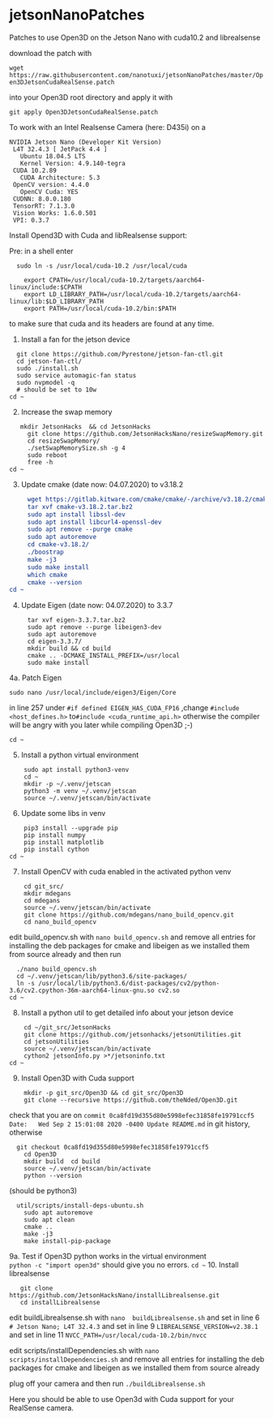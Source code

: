 # jetsonNanoPatches
Patches to use Open3D on the Jetson Nano with cuda10.2  and librealsense

download the patch with

```wget https://raw.githubusercontent.com/nanotuxi/jetsonNanoPatches/master/Open3DJetsonCudaRealSense.patch```

into your Open3D root directory and apply it with

```git apply Open3DJetsonCudaRealSense.patch```

To work with an Intel Realsense Camera (here: D435i) on a
```
NVIDIA Jetson Nano (Developer Kit Version)
 L4T 32.4.3 [ JetPack 4.4 ]
   Ubuntu 18.04.5 LTS
   Kernel Version: 4.9.140-tegra
 CUDA 10.2.89
   CUDA Architecture: 5.3
 OpenCV version: 4.4.0
   OpenCV Cuda: YES
 CUDNN: 8.0.0.180
 TensorRT: 7.1.3.0
 Vision Works: 1.6.0.501
 VPI: 0.3.7
```

Install Opend3D with Cuda and libRealsense support:

Pre:
in a shell enter
```
  sudo ln -s /usr/local/cuda-10.2 /usr/local/cuda
        
	export CPATH=/usr/local/cuda-10.2/targets/aarch64-linux/include:$CPATH
	export LD_LIBRARY_PATH=/usr/local/cuda-10.2/targets/aarch64-linux/lib:$LD_LIBRARY_PATH
 	export PATH=/usr/local/cuda-10.2/bin:$PATH
```
	
to make sure that cuda and its headers are found at any time.

1. Install a fan for the jetson device
  ```mkdir git_src && cd git_src/
	git clone https://github.com/Pyrestone/jetson-fan-ctl.git
	cd jetson-fan-ctl/
	sudo ./install.sh
	sudo service automagic-fan status
	sudo nvpmodel -q
	# should be set to 10w
cd ~
```
2. Increase the swap memory
```cd git_src/
   mkdir JetsonHacks  && cd JetsonHacks
	 git clone https://github.com/JetsonHacksNano/resizeSwapMemory.git
	 cd resizeSwapMemory/
	 ./setSwapMemorySize.sh -g 4
	 sudo reboot
	 free -h
cd ~
```
3. Update cmake (date now: 04.07.2020) to v3.18.2
```cmake --version
	 wget https://gitlab.kitware.com/cmake/cmake/-/archive/v3.18.2/cmake-v3.18.2.tar.bz2
	 tar xvf cmake-v3.18.2.tar.bz2
	 sudo apt install libssl-dev
	 sudo apt install libcurl4-openssl-dev
	 sudo apt remove --purge cmake
	 sudo apt autoremove
	 cd cmake-v3.18.2/
	 ./boostrap
	 make -j3
	 sudo make install
	 which cmake
	 cmake --version
cd ~
```
4. Update Eigen (date now: 04.07.2020) to 3.3.7
```wget https://gitlab.com/libeigen/eigen/-/archive/3.3.7/eigen-3.3.7.tar.bz2
	 tar xvf eigen-3.3.7.tar.bz2
	 sudo apt remove --purge libeigen3-dev
	 sudo apt autoremove
	 cd eigen-3.3.7/
	 mkdir build && cd build
	 cmake .. -DCMAKE_INSTALL_PREFIX=/usr/local
	 sudo make install
```
	
4a. Patch Eigen

	sudo nano /usr/local/include/eigen3/Eigen/Core

   in line 257 under 
    ```#if defined EIGEN_HAS_CUDA_FP16``` ,change
    ```
    #include <host_defines.h>
    ```
    	to```
    #include <cuda_runtime_api.h>
    ```
    otherwise the compiler will be angry with you later while compiling Open3D ;-)
```	
cd ~	
```
5. Install a python virtual environment
```
	sudo apt install python3-venv
	cd ~
	mkdir -p ~/.venv/jetscan
	python3 -m venv ~/.venv/jetscan
	source ~/.venv/jetscan/bin/activate
```
6. Update some libs in venv
```
	pip3 install --upgrade pip
	pip install numpy
	pip install matplotlib
	pip install cython
cd ~
```
7. Install OpenCV with cuda enabled in the activated python venv
```
	cd git_src/
	mkdir mdegans
	cd mdegans
	source ~/.venv/jetscan/bin/activate
	git clone https://github.com/mdegans/nano_build_opencv.git
	cd nano_build_opencv
  ```
  edit build_opencv.sh with
  ```nano build_opencv.sh```
	and remove all entries for installing the deb packages for cmake and libeigen
	as we installed them from source already
	and then run
  ```
  	./nano build_opencv.sh
	cd ~/.venv/jetscan/lib/python3.6/site-packages/
   	ln -s /usr/local/lib/python3.6/dist-packages/cv2/python-3.6/cv2.cpython-36m-aarch64-linux-gnu.so cv2.so
cd ~
```
8. Install a python util to get detailed info about your jetson device
```
	cd ~/git_src/JetsonHacks
	git clone https://github.com/jetsonhacks/jetsonUtilities.git
	cd jetsonUtilities
	source ~/.venv/jetscan/bin/activate
	cython2 jetsonInfo.py >*/jetsoninfo.txt
cd ~
```  
9. Install Open3D with Cuda support
```
	mkdir -p git_src/Open3D && cd git_src/Open3D
	git clone --recursive https://github.com/theNded/Open3D.git
``` 
  check that you are on ```
  commit 0ca8fd19d355d80e5998efec31858fe19791ccf5
	Date:   Wed Sep 2 15:01:08 2020 -0400
		Update README.md
    ```
	in git history, otherwise
```
  git checkout 0ca8fd19d355d80e5998efec31858fe19791ccf5
	cd Open3D
	mkdir build  cd build
	source ~/.venv/jetscan/bin/activate
	python --version
  ```
  (should be python3)
```
  util/scripts/install-deps-ubuntu.sh
	sudo apt autoremove
	sudo apt clean
	cmake ..
	make -j3
	make install-pip-package
  ```

9a. Test if Open3D python works in the virtual environment  
       ```python -c "import open3d"```
should give you no errors.
```cd ~```
10. Install librealsense
   ```cd ~/git_src/JetsonHacks
      git clone https://github.com/JetsonHacksNano/installLibrealsense.git
      cd installLibrealsense
   ```

   edit buildLibrealsense.sh  with 
```nano  buildLibrealsense.sh```
   and set in line 6
```# Jetson Nano; L4T 32.4.3```
   and set in line 9
	  ```LIBREALSENSE_VERSION=v2.38.1```
   and set in line 11
	   ```NVCC_PATH=/usr/local/cuda-10.2/bin/nvcc```
	   
   edit scripts/installDependencies.sh with
	   ```nano scripts/installDependencies.sh```
   and remove all entries for installing the deb packages for cmake and libeigen
   as we installed them from source already
   
   plug off your camera
   and then run	
```./buildLibrealsense.sh```

Here you should be able to use Open3d with Cuda support for your RealSense camera.

